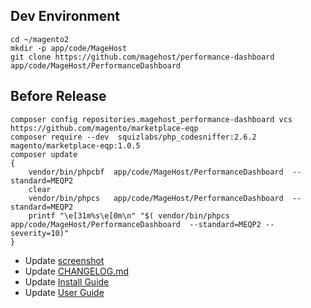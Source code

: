 ## Dev Environment
```
cd ~/magento2
mkdir -p app/code/MageHost
git clone https://github.com/magehost/performance-dashboard app/code/MageHost/PerformanceDashboard
```

## Before Release
```
composer config repositories.magehost_performance-dashboard vcs https://github.com/magento/marketplace-eqp
composer require --dev  squizlabs/php_codesniffer:2.6.2  magento/marketplace-eqp:1.0.5
composer update
{
    vendor/bin/phpcbf  app/code/MageHost/PerformanceDashboard  --standard=MEQP2
    clear
    vendor/bin/phpcs   app/code/MageHost/PerformanceDashboard  --standard=MEQP2
    printf "\e[31m%s\e[0m\n" "$( vendor/bin/phpcs   app/code/MageHost/PerformanceDashboard  --standard=MEQP2 --severity=10)"
}
```

* Update [screenshot](https://github.com/magehost/performance-dashboard/blob/master/doc/screenshot.png)
* Update [CHANGELOG.md](https://github.com/magehost/performance-dashboard/blob/master/CHANGELOG.md)
* Update [Install Guide](https://docs.google.com/document/d/1wN75IXYpYvBBMdMdVLDbbsNS5itp1SdNB0Eysf1zj2M/)
* Update [User Guide](https://docs.google.com/document/d/1gLJVMtEORojexTtku7hn1PGVE1RRkGT2s6PoSZwYdZA/)
